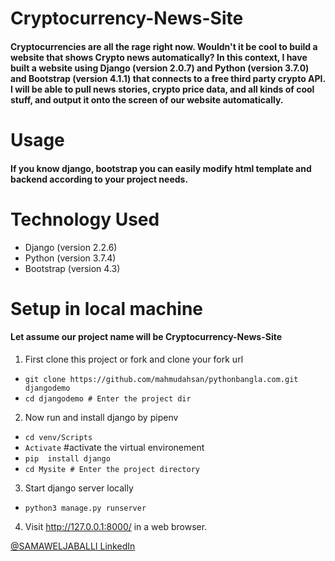 # Cryptocurrency-News-Site
#### Cryptocurrencies are all the rage right now. Wouldn't it be cool to build a website that shows Crypto news automatically? In this context, I have built a website using Django (version 2.0.7) and Python (version 3.7.0) and Bootstrap (version 4.1.1) that connects to a free third party crypto API. I will be able to pull news stories, crypto price data, and all kinds of cool stuff, and output it onto the screen of our website automatically.
 
# Usage
#### If you know django, bootstrap you can easily modify html template and backend according to your project needs.

# Technology Used
* Django (version 2.2.6) 
* Python (version 3.7.4) 
* Bootstrap (version 4.3)

# Setup in local machine
#### Let assume our project name will be Cryptocurrency-News-Site
 1. First clone this project or fork and clone your fork url
 
* `git clone https://github.com/mahmudahsan/pythonbangla.com.git djangodemo`
* `cd djangodemo # Enter the project dir`
2. Now run and install django by pipenv

* `cd venv/Scripts`
* `Activate` #activate the virtual environement
* `pip  install django`
* `cd Mysite # Enter the project directory`
3. Start django server locally

* `python3 manage.py runserver`

4. Visit http://127.0.0.1:8000/ in a web browser.



[@SAMAWELJABALLI LinkedIn](https://linkedin.com/in/samawel-jaballi-274a9716b/)
